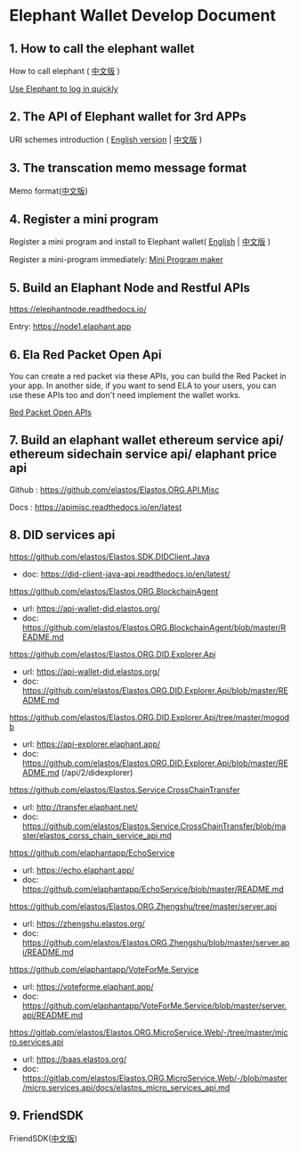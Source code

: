 # Elephant Wallet Develop Document

## 1. How to call the elephant wallet

How to call elephant ( [中文版](./how_to_call_elephant_cn.md) )

[Use Elephant to log in quickly](./login_with_elaphant.md)

## 2. The API of Elephant wallet for 3rd APPs

URI schemes introduction ( [English version](./elaphant_uri_schemes.md) | [中文版](./elaphant_uri_schemes_cn.md) )

## 3. The transcation memo message format

Memo format([中文版](./elephant_memo_format_cn.md))

## 4. Register a mini program

Register a mini program and install to Elephant wallet( [English](./capsule_guide/capsule_tools_en.md) | [中文版](./capsule_guide/capsule_tools_cn.md) )

Register a mini-program immediately: [Mini Program maker](https://elaphantapp.github.io/Mini-apps/)

## 5. Build an Elaphant Node and Restful APIs
https://elephantnode.readthedocs.io/

Entry: https://node1.elaphant.app

## 6. Ela Red Packet Open Api

You can create a red packet via these APIs, you can build the Red Packet in your app.
In another side, if you want to send ELA to your users, you can use these APIs too and don't need implement the wallet works.

[Red Packet Open APIs](./redpacket_api_v0.0.2.md)

## 7. Build an elaphant wallet ethereum service api/ ethereum sidechain service api/ elaphant price api

Github : https://github.com/elastos/Elastos.ORG.API.Misc

Docs : https://apimisc.readthedocs.io/en/latest

## 8. DID services api
https://github.com/elastos/Elastos.SDK.DIDClient.Java
* doc: https://did-client-java-api.readthedocs.io/en/latest/

https://github.com/elastos/Elastos.ORG.BlockchainAgent  
* url: https://api-wallet-did.elastos.org/  
* doc: https://github.com/elastos/Elastos.ORG.BlockchainAgent/blob/master/README.md

https://github.com/elastos/Elastos.ORG.DID.Explorer.Api 
* url: https://api-wallet-did.elastos.org/  
* doc: https://github.com/elastos/Elastos.ORG.DID.Explorer.Api/blob/master/README.md

https://github.com/elastos/Elastos.ORG.DID.Explorer.Api/tree/master/mogodb 
* url: https://api-explorer.elaphant.app/ 
* doc: https://github.com/elastos/Elastos.ORG.DID.Explorer.Api/blob/master/README.md (/api/2/didexplorer)

https://github.com/elastos/Elastos.Service.CrossChainTransfer   
* url: http://transfer.elaphant.net/ 
* doc: https://github.com/elastos/Elastos.Service.CrossChainTransfer/blob/master/elastos_corss_chain_service_api.md

https://github.com/elaphantapp/EchoService
* url: https://echo.elaphant.app/ 
* doc: https://github.com/elaphantapp/EchoService/blob/master/README.md

https://github.com/elastos/Elastos.ORG.Zhengshu/tree/master/server.api
* url: https://zhengshu.elastos.org/ 
* doc: https://github.com/elastos/Elastos.ORG.Zhengshu/blob/master/server.api/README.md

https://github.com/elaphantapp/VoteForMe.Service 
* url: https://voteforme.elaphant.app/ 
* doc: https://github.com/elaphantapp/VoteForMe.Service/blob/master/server.api/README.md

https://gitlab.com/elastos/Elastos.ORG.MicroService.Web/-/tree/master/micro.services.api
* url: https://baas.elastos.org/ 
* doc: https://gitlab.com/elastos/Elastos.ORG.MicroService.Web/-/blob/master/micro.services.api/docs/elastos_micro_services_api.md

## 9. FriendSDK
FriendSDK([中文版](./elaphant_friendsdk_cn.md))
